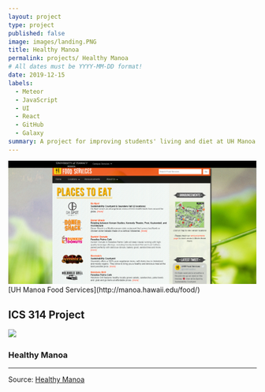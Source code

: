 ```yaml
---
layout: project
type: project
published: false
image: images/landing.PNG
title: Healthy Manoa
permalink: projects/ Healthy Manoa
# All dates must be YYYY-MM-DD format!
date: 2019-12-15
labels:
  - Meteor
  - JavaScript
  - UI
  - React
  - GitHub
  - Galaxy
summary: A project for improving students' living and diet at UH Manoa.
---
```

<img class="ui floated rounded image" src="../images/manoa food.PNG">
[UH Manoa Food Services](http://manoa.hawaii.edu/food/)

## ICS 314 Project

<img class="ui floated rounded image" src="../images/landing.PNG">

### Healthy Manoa


<hr>
Source: <a href="https://healthy-manoa.github.io/"> Healthy Manoa</a>
